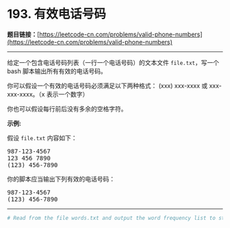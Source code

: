 # 193. 有效电话号码

**题目链接：**[https://leetcode-cn.com/problems/valid-phone-numbers](https://leetcode-cn.com/problems/valid-phone-numbers)

---

<div class="content__1Y2H">
 <div class="notranslate">
  <p>给定一个包含电话号码列表（一行一个电话号码）的文本文件 <code>file.txt</code>，写一个 bash 脚本输出所有有效的电话号码。</p> 
  <p>你可以假设一个有效的电话号码必须满足以下两种格式： (xxx) xxx-xxxx 或&nbsp;xxx-xxx-xxxx。（x 表示一个数字）</p> 
  <p>你也可以假设每行前后没有多余的空格字符。</p> 
  <p><strong>示例:</strong></p> 
  <p>假设&nbsp;<code>file.txt</code>&nbsp;内容如下：</p> 
  <pre class="language-text">987-123-4567
123 456 7890
(123) 456-7890
</pre> 
  <p>你的脚本应当输出下列有效的电话号码：</p> 
  <pre class="language-text">987-123-4567
(123) 456-7890
</pre> 
 </div>
</div>

---

```sh
# Read from the file words.txt and output the word frequency list to stdout.
```